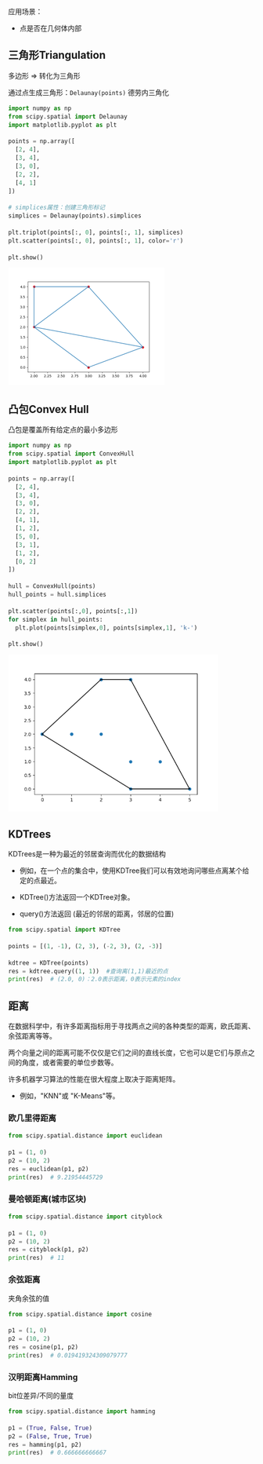 应用场景：

- 点是否在几何体内部



## 三角形Triangulation

多边形 => 转化为三角形



通过点生成三角形：`Delaunay(points)` 德劳内三角化

```python
import numpy as np
from scipy.spatial import Delaunay
import matplotlib.pyplot as plt

points = np.array([
  [2, 4],
  [3, 4],
  [3, 0],
  [2, 2],
  [4, 1]
])

# simplices属性：创建三角形标记
simplices = Delaunay(points).simplices

plt.triplot(points[:, 0], points[:, 1], simplices)
plt.scatter(points[:, 0], points[:, 1], color='r')

plt.show()
```

<img src="https://raw.githubusercontent.com/DaiDuncan/PicUploader/main/img2/20210518134200.png" alt="img" style="zoom:50%;" />



## 凸包Convex Hull

凸包是覆盖所有给定点的最小多边形

```python
import numpy as np
from scipy.spatial import ConvexHull
import matplotlib.pyplot as plt

points = np.array([
  [2, 4],
  [3, 4],
  [3, 0],
  [2, 2],
  [4, 1],
  [1, 2],
  [5, 0],
  [3, 1],
  [1, 2],
  [0, 2]
])

hull = ConvexHull(points)
hull_points = hull.simplices

plt.scatter(points[:,0], points[:,1])
for simplex in hull_points:
  plt.plot(points[simplex,0], points[simplex,1], 'k-')

plt.show()
```

<img src="https://raw.githubusercontent.com/DaiDuncan/PicUploader/main/img2/20210518134322.png" alt="img" style="zoom:67%;" />

## KDTrees

KDTrees是一种为最近的邻居查询而优化的数据结构

- 例如，在一个点的集合中，使用KDTree我们可以有效地询问哪些点离某个给定的点最近。

- KDTree()方法返回一个KDTree对象。
- query()方法返回 (最近的邻居的距离，邻居的位置)

```python
from scipy.spatial import KDTree

points = [(1, -1), (2, 3), (-2, 3), (2, -3)]

kdtree = KDTree(points)
res = kdtree.query((1, 1))	#查询离(1,1)最近的点
print(res)	# (2.0, 0)：2.0表示距离，0表示元素的index
```





## 距离

在数据科学中，有许多距离指标用于寻找两点之间的各种类型的距离，欧氏距离、余弦距离等等。

两个向量之间的距离可能不仅仅是它们之间的直线长度，它也可以是它们与原点之间的角度，或者需要的单位步数等。

许多机器学习算法的性能在很大程度上取决于距离矩阵。

- 例如，"KNN"或 "K-Means"等。



### 欧几里得距离

```python
from scipy.spatial.distance import euclidean

p1 = (1, 0)
p2 = (10, 2)
res = euclidean(p1, p2)
print(res)	# 9.21954445729
```



### 曼哈顿距离(城市区块)

```python
from scipy.spatial.distance import cityblock

p1 = (1, 0)
p2 = (10, 2)
res = cityblock(p1, p2)
print(res)	# 11
```



### 余弦距离

夹角余弦的值

```python
from scipy.spatial.distance import cosine

p1 = (1, 0)
p2 = (10, 2)
res = cosine(p1, p2)
print(res)	# 0.019419324309079777
```



### 汉明距离Hamming

bit位差异/不同的量度

```python
from scipy.spatial.distance import hamming

p1 = (True, False, True)
p2 = (False, True, True)
res = hamming(p1, p2)
print(res)	# 0.666666666667
```

